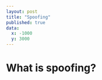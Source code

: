 ```yaml
---
layout: post
title: "Spoofing"
published: true
data:
  x: -1000
  y: 3000
---
```


# What is spoofing?
